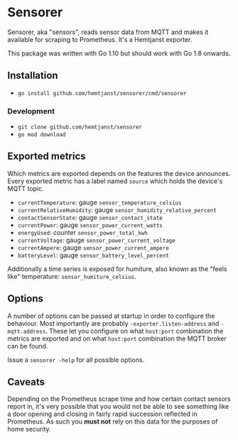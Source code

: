 # Sensorer

Sensorer, aka "sensors", reads sensor data from MQTT and makes it available
for scraping to Prometheus. It's a Hemtjanst exporter.

This package was written with Go 1.10 but should work with Go 1.8 onwards.

## Installation

* `go install github.com/hemtjanst/sensorer/cmd/sensorer`

### Development

* `git clone github.com/hemtjanst/sensorer`
* `go mod download`

## Exported metrics

Which metrics are exported depends on the features the device announces.
Every exported metric has a label named `source` which holds the device's
MQTT topic.

* `currentTemperature`: gauge `sensor_temperature_celsius`
* `currentRelativeHumidity`: gauge `sensor_humidity_relative_percent`
* `contactSensorState`: gauge `sensor_contact_state`
* `currentPower`: gauge `sensor_power_current_watts`
* `energyUsed`: counter `sensor_power_total_kwh`
* `currentVoltage`: gauge `sensor_power_current_voltage`
* `currentAmpere`: gauge `sensor_power_current_ampere`
* `batteryLevel`: gauge `sensor_battery_level_percent`

Additionally a time series is exposed for humiture, also known as
the "feels like" temperature: `sensor_humiture_celsius`.

## Options

A number of options can be passed at startup in order to configure the
behaviour. Most importantly are probably `-exporter.listen-address` and
`-mqtt.address`. These let you configure on what `host:port` combination
the metrics are exported and on what `host:port` combination the MQTT
broker can be found.

Issue a `sensorer -help` for all possible options.

## Caveats

Depending on the Prometheus scrape time and how certain contact sensors
report in, it's very possible that you would not be able to see something
like a door opening and closing in fairly rapid succession reflected
in Prometheus. As such you **must not** rely on this data for the purposes
of home security.
